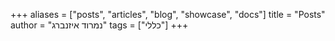 +++
aliases = ["posts", "articles", "blog", "showcase", "docs"]
title = "Posts"
author = "נמרוד איזנברג"
tags = ["כללי"]
+++
